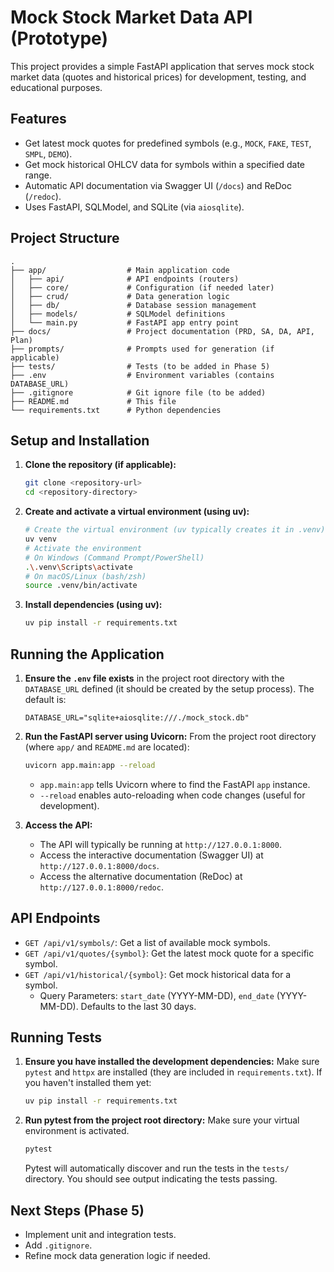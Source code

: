 # Mock Stock Market Data API (Prototype)

This project provides a simple FastAPI application that serves mock stock market data (quotes and historical prices) for development, testing, and educational purposes.

## Features

*   Get latest mock quotes for predefined symbols (e.g., `MOCK`, `FAKE`, `TEST`, `SMPL`, `DEMO`).
*   Get mock historical OHLCV data for symbols within a specified date range.
*   Automatic API documentation via Swagger UI (`/docs`) and ReDoc (`/redoc`).
*   Uses FastAPI, SQLModel, and SQLite (via `aiosqlite`).

## Project Structure

```
.
├── app/                  # Main application code
│   ├── api/              # API endpoints (routers)
│   ├── core/             # Configuration (if needed later)
│   ├── crud/             # Data generation logic
│   ├── db/               # Database session management
│   ├── models/           # SQLModel definitions
│   └── main.py           # FastAPI app entry point
├── docs/                 # Project documentation (PRD, SA, DA, API, Plan)
├── prompts/              # Prompts used for generation (if applicable)
├── tests/                # Tests (to be added in Phase 5)
├── .env                  # Environment variables (contains DATABASE_URL)
├── .gitignore            # Git ignore file (to be added)
├── README.md             # This file
└── requirements.txt      # Python dependencies
```

## Setup and Installation

1.  **Clone the repository (if applicable):**
    ```bash
    git clone <repository-url>
    cd <repository-directory>
    ```

2.  **Create and activate a virtual environment (using uv):**
    ```bash
    # Create the virtual environment (uv typically creates it in .venv)
    uv venv
    # Activate the environment
    # On Windows (Command Prompt/PowerShell)
    .\.venv\Scripts\activate
    # On macOS/Linux (bash/zsh)
    source .venv/bin/activate
    ```

3.  **Install dependencies (using uv):**
    ```bash
    uv pip install -r requirements.txt
    ```

## Running the Application

1.  **Ensure the `.env` file exists** in the project root directory with the `DATABASE_URL` defined (it should be created by the setup process). The default is:
    ```
    DATABASE_URL="sqlite+aiosqlite:///./mock_stock.db"
    ```

2.  **Run the FastAPI server using Uvicorn:**
    From the project root directory (where `app/` and `README.md` are located):
    ```bash
    uvicorn app.main:app --reload
    ```
    *   `app.main:app` tells Uvicorn where to find the FastAPI `app` instance.
    *   `--reload` enables auto-reloading when code changes (useful for development).

3.  **Access the API:**
    *   The API will typically be running at `http://127.0.0.1:8000`.
    *   Access the interactive documentation (Swagger UI) at `http://127.0.0.1:8000/docs`.
    *   Access the alternative documentation (ReDoc) at `http://127.0.0.1:8000/redoc`.

## API Endpoints

*   `GET /api/v1/symbols/`: Get a list of available mock symbols.
*   `GET /api/v1/quotes/{symbol}`: Get the latest mock quote for a specific symbol.
*   `GET /api/v1/historical/{symbol}`: Get mock historical data for a symbol.
    *   Query Parameters: `start_date` (YYYY-MM-DD), `end_date` (YYYY-MM-DD). Defaults to the last 30 days.

## Running Tests

1.  **Ensure you have installed the development dependencies:**
    Make sure `pytest` and `httpx` are installed (they are included in `requirements.txt`). If you haven't installed them yet:
    ```bash
    uv pip install -r requirements.txt
    ```

2.  **Run pytest from the project root directory:**
    Make sure your virtual environment is activated.
    ```bash
    pytest
    ```
    Pytest will automatically discover and run the tests in the `tests/` directory. You should see output indicating the tests passing.

## Next Steps (Phase 5)

*   Implement unit and integration tests.
*   Add `.gitignore`.
*   Refine mock data generation logic if needed.
